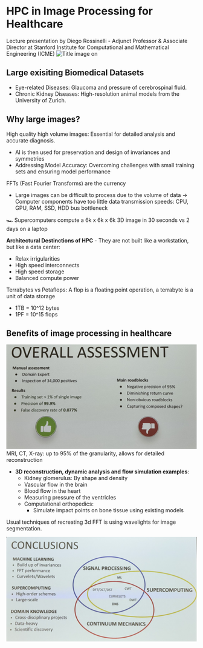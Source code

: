 # HPC in Image Processing for Healthcare
Lecture presentation by Diego Rossinelli - Adjunct Professor & Associate Director at Stanford Institute for Computational and Mathematical Engineering (ICME)
![Title image on](2-images/title-image.png)

## Large exisiting Biomedical Datasets
- Eye-related Diseases: Glaucoma and pressure of cerebrospinal fluid.
- Chronic Kidney Diseases: High-resolution animal models from the University of Zurich.

## Why large images?
High quality high volume images: Essential for detailed analysis and accurate diagnosis. 

- AI is then used for preservation and design of invariances and symmetries
- Addressing Model Accuracy: Overcoming challenges with small training sets and ensuring model performance

FFTs (Fast Fourier Transforms) are the currency

- Large images can be difficult to process due to the volume of data
-> Computer components have too little data transmission speeds: CPU, GPU, RAM, SSD, HDD bus bottleneck

🏎️ Supercomputers compute a 6k x 6k x 6k 3D image in 30 seconds vs 2 days on a laptop

**Architectural Destinctions of HPC** - They are not built like a workstation, but like a data center:
- Relax irrigularities
- High speed interconnects
- High speed storage
- Balanced compute power

Terrabytes vs Petaflops:
A flop is a floating point operation, a terrabyte is a unit of data storage
- 1TB = 10^12 bytes
- 1PF = 10^15 flops

## Benefits of image processing in healthcare
![Image processing in healthcare](2-images/overall-assessment.jpeg)
MRI, CT, X-ray: up to 95% of the granularity, allows for detailed reconstruction
- **3D reconstruction, dynamic analysis and flow simulation examples**:
    - Kidney glomerulus: By shape and density
    - Vascular flow in the brain
    - Blood flow in the heart
    - Measuring pressure of the ventricles
    - Computational orthopedics:
        - Simulate impact points on bone tissue using existing models

Usual techniques of recreating 3d FFT is using wavelights for image segmentation.

![Conclusions](2-images/conclusions.jpeg)